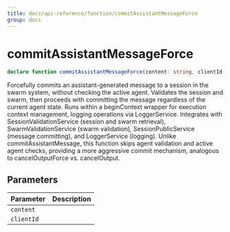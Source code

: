 ```yaml
---
title: docs/api-reference/function/commitAssistantMessageForce
group: docs
---
```


# commitAssistantMessageForce

```ts
declare function commitAssistantMessageForce(content: string, clientId: string): Promise<void>;
```

Forcefully commits an assistant-generated message to a session in the swarm system, without checking the active agent.
Validates the session and swarm, then proceeds with committing the message regardless of the current agent state.
Runs within a beginContext wrapper for execution context management, logging operations via LoggerService.
Integrates with SessionValidationService (session and swarm retrieval), SwarmValidationService (swarm validation),
SessionPublicService (message committing), and LoggerService (logging).
Unlike commitAssistantMessage, this function skips agent validation and active agent checks, providing a more aggressive commit mechanism,
analogous to cancelOutputForce vs. cancelOutput.

## Parameters

| Parameter | Description |
|-----------|-------------|
| `content` | |
| `clientId` | |
